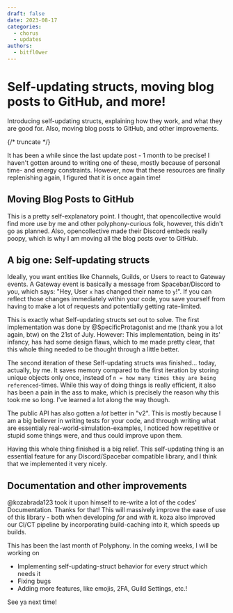```yaml
---
draft: false
date: 2023-08-17
categories:
  - chorus
  - updates
authors:
  - bitfl0wer
---
```


# Self-updating structs, moving blog posts to GitHub, and more!

Introducing self-updating structs, explaining how they work, and what they are good for. Also, moving blog posts to GitHub, and other improvements.

{/* truncate */}

It has been a while since the last update post - 1 month to be precise! I haven't gotten around to writing one of these, mostly because of personal time- and energy constraints. However, now that these resources are finally replenishing again, I figured that it is once again time!

## Moving Blog Posts to GitHub

This is a pretty self-explanatory point. I thought, that opencollective would find more use by me and other polyphony-curious folk, however, this didn't go as planned. Also, opencollective made their Discord embeds really poopy, which is why I am moving all the blog posts over to GitHub.

## A big one: Self-updating structs

Ideally, you want entities like Channels, Guilds, or Users to react to Gateway events. A Gateway event is basically a message from Spacebar/Discord to you, which says: "Hey, User `x` has changed their name to `y`!". If you can reflect those changes immediately within your code, you save yourself from having to make a lot of requests and potentially getting rate-limited.

This is exactly what Self-updating structs set out to solve. The first implementation was done by @SpecificProtagonist and me (thank you a lot again, btw) on the 21st of July. However: This implementation, being in its' infancy, has had some design flaws, which to me made pretty clear, that this whole thing needed to be thought through a little better.

The second iteration of these Self-updating structs was finished... today, actually, by me. It saves memory compared to the first iteration by storing unique objects only once, instead of `n = how many times they are being referenced`-times. While this way of doing things is really efficient, it also has been a pain in the ass to make, which is precisely the reason why this took me so long. I've learned a lot along the way though.

The public API has also gotten a *lot* better in "v2". This is mostly because I am a big believer in writing tests for your code, and through writing what are essentialy real-world-simulation-examples, I noticed how repetitive or stupid some things were, and thus could improve upon them.

Having this whole thing finished is a big relief. This self-updating thing is an essential feature for any Discord/Spacebar compatible library, and I think that we implemented it very nicely.

## Documentation and other improvements

@kozabrada123 took it upon himself to re-write a lot of the codes' Documentation. Thanks for that! This will massively improve the ease of use of this library - both when developing *for* and *with* it. koza also improved our CI/CT pipeline by incorporating build-caching into it, which speeds up builds.

This has been the last month of Polyphony. In the coming weeks, I will be working on
- Implementing self-updating-struct behavior for every struct which needs it
- Fixing bugs
- Adding more features, like emojis, 2FA, Guild Settings, etc.!

See ya next time!
